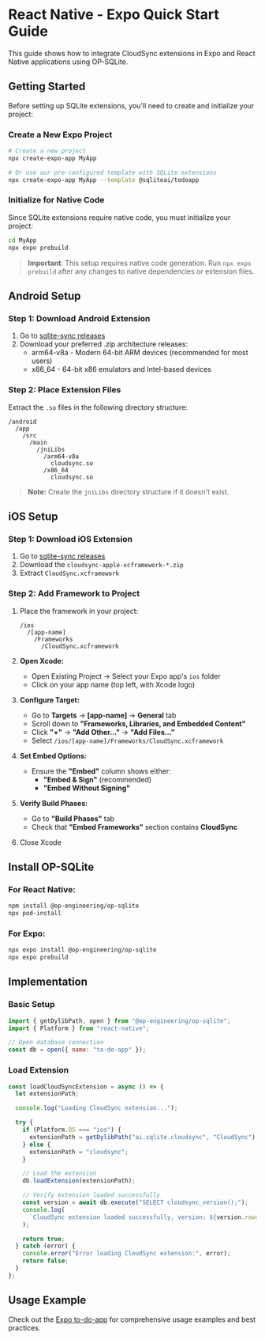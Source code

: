 # React Native - Expo Quick Start Guide

This guide shows how to integrate CloudSync extensions in Expo and React Native applications using OP-SQLite.

## Getting Started

Before setting up SQLite extensions, you'll need to create and initialize your project:

### Create a New Expo Project

```bash
# Create a new project
npx create-expo-app MyApp

# Or use our pre-configured template with SQLite extensions
npx create-expo-app MyApp --template @sqliteai/todoapp
```

### Initialize for Native Code

Since SQLite extensions require native code, you must initialize your project:

```bash
cd MyApp
npx expo prebuild
```

> **Important**: This setup requires native code generation. Run `npx expo prebuild` after any changes to native dependencies or extension files.

## Android Setup

### Step 1: Download Android Extension

1. Go to [sqlite-sync releases](https://github.com/sqliteai/sqlite-sync/releases)
2. Download your preferred .zip architecture releases:
   - arm64-v8a - Modern 64-bit ARM devices (recommended for most users)
   - x86_64 - 64-bit x86 emulators and Intel-based devices

### Step 2: Place Extension Files

Extract the `.so` files in the following directory structure:

```
/android
  /app
    /src
      /main
        /jniLibs
          /arm64-v8a
            cloudsync.so
          /x86_64
            cloudsync.so
```

> **Note:** Create the `jniLibs` directory structure if it doesn't exist.

## iOS Setup

### Step 1: Download iOS Extension

1. Go to [sqlite-sync releases](https://github.com/sqliteai/sqlite-sync/releases)
2. Download the `cloudsync-apple-xcframework-*.zip`
3. Extract `CloudSync.xcframework`

### Step 2: Add Framework to Project

1. Place the framework in your project:

   ```
   /ios
     /[app-name]
       /Frameworks
         /CloudSync.xcframework
   ```

2. **Open Xcode:**

   - Open Existing Project → Select your Expo app's `ios` folder
   - Click on your app name (top left, with Xcode logo)

3. **Configure Target:**

   - Go to **Targets** → **[app-name]** → **General** tab
   - Scroll down to **"Frameworks, Libraries, and Embedded Content"**
   - Click **"+"** → **"Add Other…"** → **"Add Files…"**
   - Select `/ios/[app-name]/Frameworks/CloudSync.xcframework`

4. **Set Embed Options:**

   - Ensure the **"Embed"** column shows either:
     - **"Embed & Sign"** (recommended)
     - **"Embed Without Signing"**

5. **Verify Build Phases:**

   - Go to **"Build Phases"** tab
   - Check that **"Embed Frameworks"** section contains **CloudSync**

6. Close Xcode

## Install OP-SQLite

### For React Native:

```bash
npm install @op-engineering/op-sqlite
npx pod-install
```

### For Expo:

```bash
npx expo install @op-engineering/op-sqlite
npx expo prebuild
```

## Implementation

### Basic Setup

```javascript
import { getDylibPath, open } from "@op-engineering/op-sqlite";
import { Platform } from "react-native";

// Open database connection
const db = open({ name: "to-do-app" });
```

### Load Extension

```javascript
const loadCloudSyncExtension = async () => {
  let extensionPath;

  console.log("Loading CloudSync extension...");

  try {
    if (Platform.OS === "ios") {
      extensionPath = getDylibPath("ai.sqlite.cloudsync", "CloudSync");
    } else {
      extensionPath = "cloudsync";
    }

    // Load the extension
    db.loadExtension(extensionPath);

    // Verify extension loaded successfully
    const version = await db.execute("SELECT cloudsync_version();");
    console.log(
      `CloudSync extension loaded successfully, version: ${version.rows[0]["cloudsync_version()"]}`
    );

    return true;
  } catch (error) {
    console.error("Error loading CloudSync extension:", error);
    return false;
  }
};
```

## Usage Example

Check out the [Expo to-do-app](https://github.com/sqliteai/sqlite-sync/tree/main/examples/to-do-app) for comprehensive usage examples and best practices.
